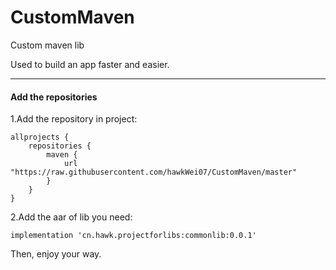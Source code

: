 # CustomMaven
Custom maven lib

Used to build an app faster and easier.

***

#### Add the repositories

1.Add the repository in project:
```
allprojects {
    repositories {
        maven {
            url "https://raw.githubusercontent.com/hawkWei07/CustomMaven/master"
        }
    }
}
```

2.Add the aar of lib you need:
```
implementation 'cn.hawk.projectforlibs:commonlib:0.0.1'
```

Then, enjoy your way.
